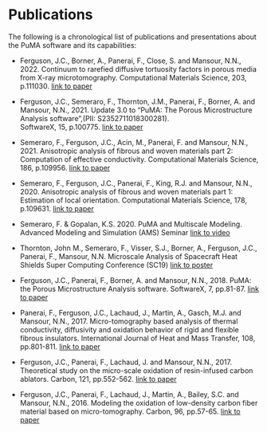 # Publications

The following is a chronological list of publications and presentations about the PuMA software and its capabilities:


- Ferguson, J.C., Borner, A., Panerai, F., Close, S. and Mansour, N.N., 2022. 
  Continuum to rarefied diffusive tortuosity factors in porous media from X-ray microtomography. 
  Computational Materials Science, 203, p.111030.
  [link to paper](https://www.sciencedirect.com/science/article/pii/S092702562100714X)


- Ferguson, J.C., Semeraro, F., Thornton, J.M., Panerai, F., Borner, A. and Mansour, N.N., 2021. 
  Update 3.0 to “PuMA: The Porous Microstructure Analysis software”,(PII: S2352711018300281).  
  SoftwareX, 15, p.100775.
  [link to paper](https://www.sciencedirect.com/science/article/abs/pii/S092702562030447X)
  

- Semeraro, F., Ferguson, J.C., Acin, M., Panerai, F. and Mansour, N.N., 2021. 
  Anisotropic analysis of fibrous and woven materials part 2: Computation of effective conductivity. 
  Computational Materials Science, 186, p.109956.
  [link to paper](https://www.sciencedirect.com/science/article/abs/pii/S092702562030447X)


- Semeraro, F., Ferguson, J.C., Panerai, F., King, R.J. and Mansour, N.N., 2020. 
  Anisotropic analysis of fibrous and woven materials part 1: Estimation of local orientation. 
  Computational Materials Science, 178, p.109631.
  [link to paper](https://www.sciencedirect.com/science/article/abs/pii/S0927025620301221)
  

- Semeraro, F. & Gopalan, K.S. 2020.
  PuMA and Multiscale Modeling.
  Advanced Modeling and Simulation (AMS) Seminar
  [link to video](https://www.nas.nasa.gov/pubs/ams/2020/09-29-20.html)


- Thornton, John M., Semeraro, F., Visser, S.J., Borner, A., Ferguson, J.C., Panerai, F., Mansour, N.N.
  Microscale Analysis of Spacecraft Heat Shields
  Super Computing Conference (SC19)
  [link to poster](https://ntrs.nasa.gov/api/citations/20200000628/downloads/20200000628.pdf)


- Ferguson, J.C., Panerai, F., Borner, A. and Mansour, N.N., 2018. 
  PuMA: the Porous Microstructure Analysis software. 
  SoftwareX, 7, pp.81-87.
  [link to paper](https://www.sciencedirect.com/science/article/pii/S2352711018300281)


- Panerai, F., Ferguson, J.C., Lachaud, J., Martin, A., Gasch, M.J. and Mansour, N.N., 2017. 
  Micro-tomography based analysis of thermal conductivity, diffusivity and oxidation behavior of rigid and flexible fibrous insulators. 
  International Journal of Heat and Mass Transfer, 108, pp.801-811.
  [link to paper](https://www.sciencedirect.com/science/article/pii/S0017931016327235)
  

- Ferguson, J.C., Panerai, F., Lachaud, J. and Mansour, N.N., 2017. 
  Theoretical study on the micro-scale oxidation of resin-infused carbon ablators. 
  Carbon, 121, pp.552-562.
  [link to paper](https://www.sciencedirect.com/science/article/pii/S0008622317305808)
  

- Ferguson, J.C., Panerai, F., Lachaud, J., Martin, A., Bailey, S.C. and Mansour, N.N., 2016. 
  Modeling the oxidation of low-density carbon fiber material based on micro-tomography. 
  Carbon, 96, pp.57-65.
  [link to paper](https://www.sciencedirect.com/science/article/pii/S0008622315302153)
  
